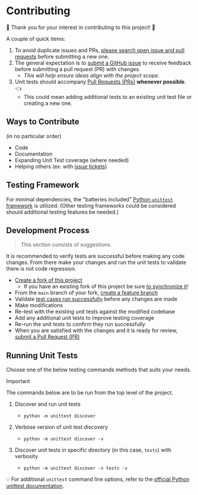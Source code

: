 # Contributing

:tada: Thank you for your interest in contributing to this project! :tada:

A couple of quick items:

1. To avoid duplicate issues and PRs, [please search open issue and pull requests](https://docs.github.com/en/issues/tracking-your-work-with-issues/filtering-and-searching-issues-and-pull-requests) before submitting a new one.
1. The general expectation is to [submit a GitHub issue](https://help.github.com/en/github/managing-your-work-on-github/creating-an-issue) to receive feedback before submitting a pull request (PR) with changes.
    * _This will help ensure ideas align with the project scope._
1. Unit tests should accompany [Pull Requests (PRs)](https://docs.github.com/en/pull-requests/collaborating-with-pull-requests/proposing-changes-to-your-work-with-pull-requests/about-pull-requests) **whenever possible**. :point_left:
    * This could mean adding additional tests to an existing unit test file or creating a new one.

## Ways to Contribute

(in no particular order)

* Code
* Documentation
* Expanding Unit Test coverage (where needed)
* Helping others (ex: with [issue tickets](https://github.com/hellt/markdown-footnote-sorter/issues))

## Testing Framework

For minimal dependencies, the "batteries included" [Python `unittest` framework](https://docs.python.org/3/library/unittest.html) is utilized. (Other testing frameworks could be considered should additional testing features be needed.)

## Development Process
>
> This section consists of suggestions.

It is recommended to verify tests are successful before making any code changes. From there make your changes and run the unit tests to validate there is not code regression.

* [Create a fork of this project](https://docs.github.com/en/pull-requests/collaborating-with-pull-requests/working-with-forks/fork-a-repo)
  * If you have an existing fork of this project be sure [to synchronize it](https://docs.github.com/en/pull-requests/collaborating-with-pull-requests/working-with-forks/syncing-a-fork)!
* From the `main` branch of your fork, [create a feature branch](https://docs.github.com/en/pull-requests/collaborating-with-pull-requests/proposing-changes-to-your-work-with-pull-requests/creating-and-deleting-branches-within-your-repository)
* Validate [test cases run successfully](#running-unit-tests) before any changes are made
* Make modifications
* Re-test with the existing unit tests against the modified codebase
* Add any additional unit tests to improve testing coverage
* Re-run the unit tests to confirm they run successfully
* When you are satisfied with the changes and it is ready for review, [submit a Pull Request (PR)](https://docs.github.com/en/pull-requests/collaborating-with-pull-requests/proposing-changes-to-your-work-with-pull-requests/creating-a-pull-request)

## Running Unit Tests

Choose one of the below testing commands methods that suits your needs.

> [!IMPORTANT]
> The commands below are to be run from the top level of the project.

1. Discover and run unit tests
    * `python -m unittest discover`

1. Verbose version of unit test discovery
    * `python -m unittest discover -v`

1. Discover unit tests in specific directory (in this case, `tests`) with verbosity
    * `python -m unittest discover -s tests -v`

:bulb: For additional `unittest` command line options, refer to the [official Python unittest documentation](https://docs.python.org/3/library/unittest.html#command-line-interface).
